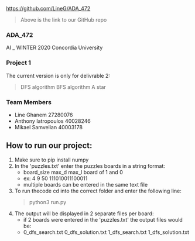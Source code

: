 https://github.com/LineG/ADA_472
> Above is the link to our GitHub repo

### ADA_472
AI _ WINTER 2020 Concordia University
### Project 1
The current version is only for delivrable 2:
> DFS algorithm
> BFS algorithm 
> A star

### Team Members
- Line Ghanem 27280076
- Anthony Iatropoulos 40028246
- Mikael Samvelian 40003178

## How to run our project:
1. Make sure to pip install numpy
2. In the 'puzzles.txt' enter the puzzles boards in a string format:
    - board_size max_d max_l      board of 1 and 0
    - ex:  4 9 50 111010011100011
    - multiple boards can be entered in the same text file
3. To run thecode cd into the correct folder and enter the following line:
    > python3 run.py
4. The output will be displayed in 2 separate files per board:
    - if 2 boards were entered in the 'puzzles.txt' the output files would be:
    - 0_dfs_search.txt  0_dfs_solution.txt  1_dfs_search.txt    1_dfs_solution.txt 
